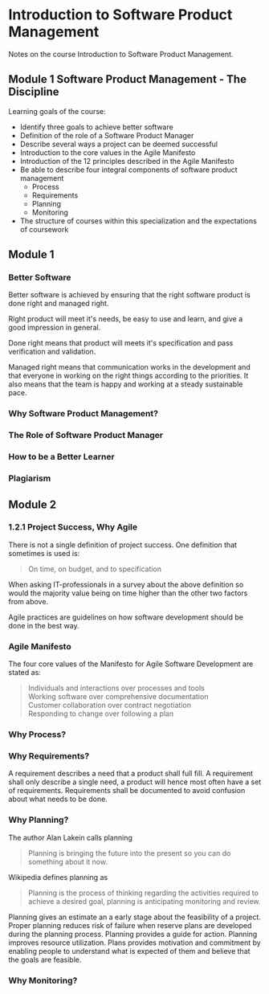 # Introduction to Software Product Management

Notes on the course Introduction to Software Product Management.

## Module 1 Software Product Management - The Discipline

Learning goals of the course:

- Identify three goals to achieve better software
- Definition of the role of a Software Product Manager
- Describe several ways a project can be deemed successful
- Introduction to the core values in the Agile Manifesto
- Introduction of the 12 principles described in the Agile Manifesto
- Be able to describe four integral components of software product management
  - Process
  - Requirements
  - Planning
  - Monitoring
- The structure of courses within this specialization and the expectations of coursework

## Module 1

### Better Software

Better software is achieved by ensuring that the right software product is done right and managed right.

Right product will meet it's needs, be easy to use and learn, and give a good impression in general.

Done right means that product will meets it's specification and pass verification and validation.

Managed right means that communication works in the development and that everyone in working on the right things according to the priorities. It also means that the team is happy and working at a steady sustainable pace.

### Why Software Product Management?

### The Role of Software Product Manager

### How to be a Better Learner

### Plagiarism

## Module 2

### 1.2.1 Project Success, Why Agile

There is not a single definition of project success. One definition that sometimes is used is:

> On time, on budget, and to specification

When asking IT-professionals in a survey about the above definition so would the majority value being on time higher than the other two factors from above.

Agile practices are guidelines on how software development should be done in the best way.

### Agile Manifesto

The four core values of the Manifesto for Agile Software Development are stated as:

> Individuals and interactions over processes and tools  
> Working software over comprehensive documentation  
> Customer collaboration over contract negotiation  
> Responding to change over following a plan  

### Why Process?

### Why Requirements?

A requirement describes a need that a product shall full fill. A requirement shall only describe a single need, a product will hence most often have a set of requirements. Requirements shall be documented to avoid confusion about what needs to be done.

### Why Planning?

The author Alan Lakein calls planning

> Planning is bringing the future into the present so you can do something about it now.

Wikipedia defines planning as

> Planning is the process of thinking regarding the activities required to achieve a desired goal, planning is anticipating monitoring and review.

Planning gives an estimate an a early stage about the feasibility of a project. Proper planning reduces risk of failure when reserve plans are developed during the planning process. Planning provides a guide for action. Planning improves resource utilization. Plans provides motivation and commitment by enabling people to understand what is expected of them and believe that the goals are feasible.

### Why Monitoring?
